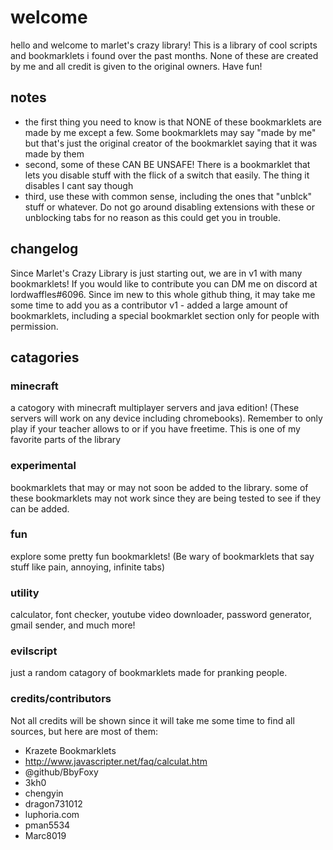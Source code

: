 # welcome
hello and welcome to marlet's crazy library! This is a library of cool scripts and bookmarklets i found over the past months. None of these are created by me and all credit is given to the original owners. Have fun!
## notes 
- the first thing you need to know is that NONE of these bookmarklets are made by me except a few. Some bookmarklets may say "made by me" but that's just the original creator of the bookmarklet saying that it was made by them
- second, some of these CAN BE UNSAFE! There is a bookmarklet that lets you disable stuff with the flick of a switch that easily. The thing it disables I cant say though
- third, use these with common sense, including the ones that "unblck" stuff or whatever. Do not go around disabling extensions with these or unblocking tabs for no reason as this could get you in trouble.
## changelog
Since Marlet's Crazy Library is just starting out, we are in v1 with many bookmarklets! If you would like to contribute you can DM me on discord at lordwaffles#6096. Since im new to this whole github thing, it may take me some time to add you as a contributor
v1 - added a large amount of bookmarklets, including a special bookmarklet section only for people with permission.
## catagories
### minecraft
a catogory with minecraft multiplayer servers and java edition! (These servers will work on any device including chromebooks). Remember to only play if your teacher allows to or if you have freetime. This is one of my favorite parts of the library
### experimental
bookmarklets that may or may not soon be added to the library. some of these bookmarklets may not work since they are being tested to see if they can be added.
### fun
explore some pretty fun bookmarklets! (Be wary of bookmarklets that say stuff like pain, annoying, infinite tabs)
### utility
calculator, font checker, youtube video downloader, password generator, gmail sender, and much more!
### evilscript
just a random catagory of bookmarklets made for pranking people.
### credits/contributors
Not all credits will be shown since it will take me some time to find all sources, but here are most of them:
+ Krazete Bookmarklets
+ http://www.javascripter.net/faq/calculat.htm
+ @github/BbyFoxy
+ 3kh0
+ chengyin
+ dragon731012
+ luphoria.com
+ pman5534
+ Marc8019
